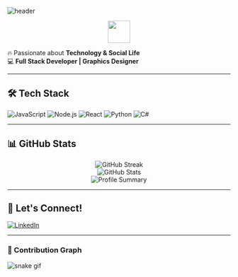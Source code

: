 ![header](https://capsule-render.vercel.app/api?type=waving&color=gradient&height=200&section=header&text=ReelGhost&fontSize=40&fontColor=#ff0050&color=#ff0050,#C70039,#ff0050,#C70039)


<p align="center">
  <img src="https://media.giphy.com/media/hvRJCLFzcasrR4ia7z/giphy.gif" width="50px">
</p>

🔥 Passionate about **Technology & Social Life**  
💻 **Full Stack Developer | Graphics Designer** 

---

## 🛠 Tech Stack

![JavaScript](https://img.shields.io/badge/JavaScript-F7DF1E?style=for-the-badge&logo=javascript&logoColor=black)
![Node.js](https://img.shields.io/badge/Node.js-339933?style=for-the-badge&logo=node.js&logoColor=white)
![React](https://img.shields.io/badge/React-20232A?style=for-the-badge&logo=react&logoColor=61DAFB)
![Python](https://img.shields.io/badge/Python-3776AB?style=for-the-badge&logo=python&logoColor=white)
![C#](https://img.shields.io/badge/C%23-239120?style=for-the-badge&logo=c-sharp&logoColor=white)

---

## 📊 GitHub Stats

<p align="center">
  <img src="https://github-readme-streak-stats.herokuapp.com/?user=reelghost&theme=radical&hide_border=true" alt="GitHub Streak">
  <br>
  <img src="https://github-readme-stats.vercel.app/api?username=reelghost&show_icons=true&theme=tokyonight&hide_border=true" alt="GitHub Stats">
  <br>
  <img src="https://github-profile-summary-cards.vercel.app/api/cards/profile-details?username=reelghost&theme=solarized_dark" alt="Profile Summary">
</p>

---

## 📢 Let's Connect!

[![LinkedIn](https://img.shields.io/badge/LinkedIn-0077B5?style=for-the-badge&logo=linkedin&logoColor=white)](https://www.linkedin.com/in/iha-thoya-26980a184)

---

### 🐍 Contribution Graph
![snake gif](https://github.com/reelghost/reelghost/blob/output/github-contribution-grid-snake.svg)
